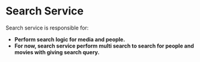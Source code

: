 ﻿# Search Service
Search service is responsible for:<b/>
- Perform search logic for media and people.
- For now, search service perform multi search to search for people and movies with giving search query.
